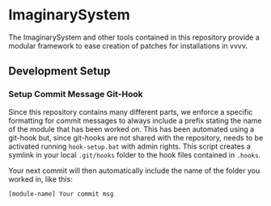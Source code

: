 # ImaginarySystem

The ImaginarySystem and other tools contained in this repository provide a modular framework to ease creation of patches for installations in vvvv.

## Development Setup

### Setup Commit Message Git-Hook

Since this repository contains many different parts, we enforce a specific formatting for commit messages to always include a prefix stating the name of the module that has been worked on. This has been automated using a git-hook but, since git-hooks are not shared with the repository, needs to be activated running `hook-setup.bat` with admin rights. This script creates a symlink in your local `.git/hooks` folder to the hook files contained in `.hooks`.

Your next commit will then automatically include the name of the folder you worked in, like this:
```
[module-name] Your commit msg
```
